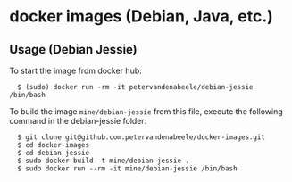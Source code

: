 docker images (Debian, Java, etc.)
===================================

Usage (Debian Jessie)
----------------------

To start the image from docker hub:

```
  $ (sudo) docker run -rm -it petervandenabeele/debian-jessie /bin/bash
```

To build the image `mine/debian-jessie` from this file,
execute the following command in the debian-jessie folder:

```
  $ git clone git@github.com:petervandenabeele/docker-images.git
  $ cd docker-images
  $ cd debian-jessie
  $ sudo docker build -t mine/debian-jessie .
  $ sudo docker run --rm -it mine/debian-jessie /bin/bash
```
